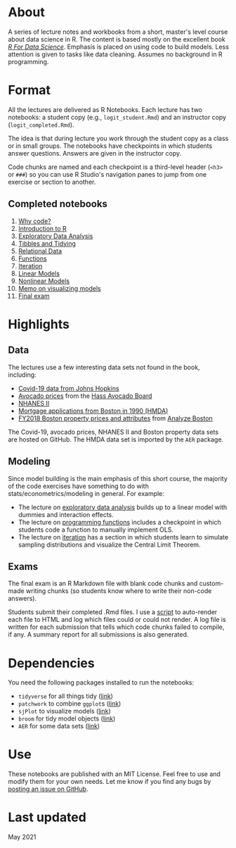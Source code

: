 # About

A series of lecture notes and workbooks from a short, master's level course about data science in R. The content is based mostly on the excellent book [*R For Data Science*](https://r4ds.had.co.nz/). Emphasis is placed on using code to build models. Less attention is given to tasks like data cleaning. Assumes no background in R programming.

# Format

All the lectures are delivered as R Notebooks. Each lecture has two notebooks: a student copy (e.g., `logit_student.Rmd`) and an instructor copy (`logit_completed.Rmd`). 

The idea is that during lecture you work through the student copy as a class or in small groups. The notebooks have checkpoints in which students answer questions. Answers are given in the instructor copy. 

Code chunks are named and each checkpoint is a third-level header (`<h3>` or `###`) so you can use R Studio's navigation panes to jump from one exercise or section to another.

## Completed notebooks

1. [Why code?](intro.pdf)
2. [Introduction to R](intro_to_r_completed.nb.html)
3. [Exploratory Data Analysis](ch7_completed.nb.html)
4. [Tibbles and Tidying](ch10-12_completed.nb.html)
5. [Relational Data](ch13_completed.nb.html)
6. [Functions](ch19_completed.nb.html)
7. [Iteration](ch21_completed.nb.html)
8. [Linear Models](ols_completed.nb.html)
9. [Nonlinear Models](logit_completed.nb.html)
10. [Memo on visualizing models](visualize_models.nb.html)
11. [Final exam](final_exam_solutions.html)


# Highlights

## Data

The lectures use a few interesting data sets not found in the book, including:

* [Covid-19 data from Johns Hopkins](https://github.com/CSSEGISandData/COVID-19)
* [Avocado prices](https://www.kaggle.com/neuromusic/avocado-prices/) from the [Hass Avocado Board](https://hassavocadoboard.com/)
* [NHANES II](https://wwwn.cdc.gov/Nchs/Nhanes/nhanes2/default.aspx)
* [Mortgage applications from Boston in 1990 (HMDA)](https://rdrr.io/cran/AER/man/HMDA.html)
* [FY2018 Boston property prices and attributes](https://data.boston.gov/dataset/property-assessment/resource/bac18ae6-b8fd-4cd3-a61c-c5e1a11f716c) from [Analyze Boston](https://data.boston.gov/)

The Covid-19, avocado prices, NHANES II and Boston property data sets are hosted on GitHub. The HMDA data set is imported by the `AER` package.

## Modeling

Since model building is the main emphasis of this short course, the majority of the code exercises have something to do with stats/econometrics/modeling in general. For example:

* The lecture on [exploratory data analysis](ch7_completed.nb.html) builds up to a linear model with dummies and interaction effects.
* The lecture on [programming functions](https://lrdegeest.github.io/r_for_data_science/ch19_completed.nb.html) includes a checkpoint in which students code a function to manually implement OLS.
* The lecture on [iteration](https://lrdegeest.github.io/r_for_data_science/ch21_completed.nb.html) has a section in which students learn to simulate sampling distributions and visualize the Central Limit Theorem.

## Exams

The final exam is an R Markdown file with blank code chunks and custom-made writing chunks (so students know where to write their non-code answers).

Students submit their completed .Rmd files. I use a [script](https://github.com/lrdegeest/r_for_data_science/blob/main/exams/render_submissions.R) to auto-render each file to HTML and log which files could or could not render. A log file is written for each submission that tells which code chunks failed to compile, if any. A summary report for all submissions is also generated. 

# Dependencies

You need the following packages installed to run the notebooks: 

* `tidyverse` for all things tidy ([link](https://www.tidyverse.org/))
* `patchwork` to combine `ggplot`s ([link](https://patchwork.data-imaginist.com/))
* `sjPlot` to visualize models ([link](https://strengejacke.github.io/sjPlot/))
* `broom` for tidy model objects ([link](https://broom.tidymodels.org/))
* `AER` for some data sets ([link](https://cran.r-project.org/web/packages/AER/index.html))

# Use

These notebooks are published with an MIT License. Feel free to use and modify them for your own needs. Let me know if you find any bugs by [posting an issue on GitHub](https://github.com/lrdegeest/r_for_data_science/issues).  

# Last updated

May 2021
